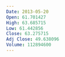 ```yaml
---
Date: 2013-05-20
Open: 61.701427
High: 63.685715
Low: 61.442856
Close: 63.275715
Adj Close: 49.638096
Volume: 112894600
---
```

